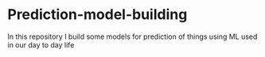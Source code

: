 # Prediction-model-building
In this repository I build some models for prediction of things using ML used in our day to day life

